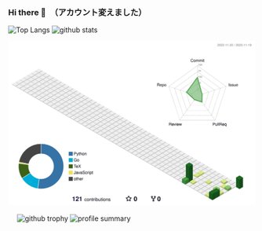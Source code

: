 ### Hi there 👋　（アカウント変えました）

<!--
**ogiogidayo/ogiogidayo** is a ✨ _special_ ✨ repository because its `README.md` (this file) appears on your GitHub profile.

Here are some ideas to get you started:

- 🔭 I’m currently working on ...
- 🌱 I’m currently learning ...
- 👯 I’m looking to collaborate on ...
- 🤔 I’m looking for help with ...
- 💬 Ask me about ...
- 📫 How to reach me: ...
- 😄 Pronouns: ...
- ⚡ Fun fact: ...
-->


<p align="left"> 
  <picture>
    <source media="(prefers-color-scheme: dark)" srcset="https://git-hub-readme-stats-clone-wp53.vercel.app/api/top-langs/?username=ogiogidayo&count_private=true&layout=compact&theme=tokyonight" />
    <img alt="Top Langs" height="150px" src="https://git-hub-readme-stats-clone-wp53.vercel.app/api/top-langs/?username=ogiogidayo&count_private=true&layout=compact&show_icons=true" />
  </picture>
  <picture>
    <source media="(prefers-color-scheme: dark)" srcset="https://git-hub-readme-stats-clone-wp53.vercel.app/api?username=ogiogidayo&count_private=true&theme=tokyonight&show_icons=true" />
    <img alt="github stats" height="150px" src="https://git-hub-readme-stats-clone-wp53.vercel.app/api?username=ogiogidayo&count_private=true&show_icons=true" />
  </picture>
</p>


<p align="left" >
	<picture>
	  <source media="(prefers-color-scheme: dark)"  srcset="profile-3d-contrib/profile-night-view.svg" width="700" />
	  <source media="(prefers-color-scheme: light)" srcset="profile-3d-contrib/profile-season-animate.svg" width="700" />
	  <img alt="github profile contributions chart"    src="https://raw.githubusercontent.com/ogiogidayo/ogiogidayo/output-3d-contrib/day.svg" />
	</picture>
</p>　

<!-- トロフィーカード -->
<picture>
  <source media="(prefers-color-scheme: dark)" srcset="https://github-profile-trophy.vercel.app/?username=ogiogidayo&theme=tokyonight&column=8" alt="github trophy" />
  <img src="https://github-profile-trophy.vercel.app/?username=ogiogidayo&column=7" alt="github trophy" />
</picture>

<!-- プロファイルサマリーカード -->
<picture>
  <source media="(prefers-color-scheme: dark)" srcset="https://github-profile-summary-cards.vercel.app/api/cards/profile-details?username=ogiogidayo&theme=dark" alt="profile summary" />
  <img src="https://github-profile-summary-cards.vercel.app/api/cards/profile-details?username=ogiogidayo" alt="profile summary" />
</picture>
